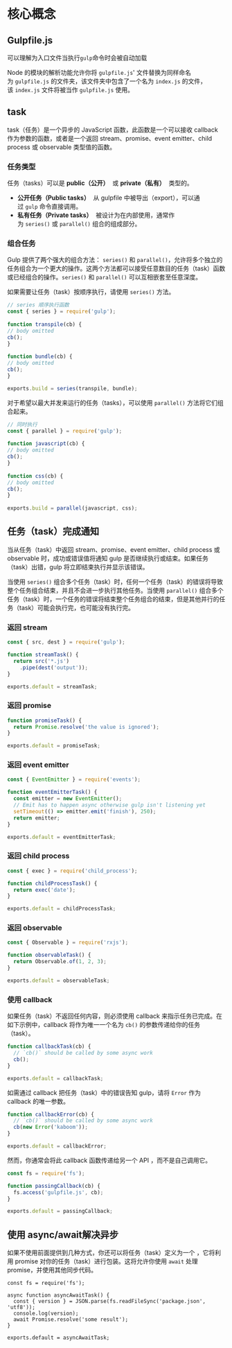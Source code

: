  # 核心概念
## Gulpfile.js
可以理解为入口文件当执行`gulp`命令时会被自动加载

Node 的模块的解析功能允许你将 `gulpfile.js`' 文件替换为同样命名为 `gulpfile.js` 的文件夹，该文件夹中包含了一个名为 `index.js` 的文件，该 `index.js` 文件将被当作 `gulpfile.js` 使用。

## task

task（任务）是一个异步的 JavaScript 函数，此函数是一个可以接收 callback 作为参数的函数，或者是一个返回 stream、promise、event emitter、child process 或 observable 类型值的函数。

### 任务类型
任务（tasks）可以是 **public（公开）**  或 **private（私有）**  类型的。

-   **公开任务（Public tasks）**  从 gulpfile 中被导出（export），可以通过 `gulp` 命令直接调用。
-   **私有任务（Private tasks）**  被设计为在内部使用，通常作为 `series()` 或 `parallel()` 组合的组成部分。

### 组合任务
Gulp 提供了两个强大的组合方法： `series()` 和 `parallel()`，允许将多个独立的任务组合为一个更大的操作。这两个方法都可以接受任意数目的任务（task）函数或已经组合的操作。`series()` 和 `parallel()` 可以互相嵌套至任意深度。

如果需要让任务（task）按顺序执行，请使用 `series()` 方法。

```javascript
// series 顺序执行函数
const { series } = require('gulp');  
  
function transpile(cb) {  
// body omitted  
cb();  
}  
  
function bundle(cb) {  
// body omitted  
cb();  
}  

exports.build = series(transpile, bundle);
```
对于希望以最大并发来运行的任务（tasks），可以使用 `parallel()` 方法将它们组合起来。

```javascript
// 同时执行
const { parallel } = require('gulp');  
  
function javascript(cb) {  
// body omitted  
cb();  
}  
  
function css(cb) {  
// body omitted  
cb();  
}  
  
exports.build = parallel(javascript, css);
```
## 任务（task）完成通知
当从任务（task）中返回 stream、promise、event emitter、child process 或 observable 时，成功或错误值将通知 gulp 是否继续执行或结束。如果任务（task）出错，gulp 将立即结束执行并显示该错误。

当使用 `series()` 组合多个任务（task）时，任何一个任务（task）的错误将导致整个任务组合结束，并且不会进一步执行其他任务。当使用 `parallel()` 组合多个任务（task）时，一个任务的错误将结束整个任务组合的结束，但是其他并行的任务（task）可能会执行完，也可能没有执行完。

### 返回 stream[​](https://www.gulpjs.com.cn/docs/getting-started/async-completion#%E8%BF%94%E5%9B%9E-stream "Direct link to 返回 stream")

```JavaScript
const { src, dest } = require('gulp');

function streamTask() {
  return src('*.js')
    .pipe(dest('output'));
}

exports.default = streamTask;
```

### 返回 promise[​](https://www.gulpjs.com.cn/docs/getting-started/async-completion#%E8%BF%94%E5%9B%9E-promise "Direct link to 返回 promise")

```JavaScript
function promiseTask() {
  return Promise.resolve('the value is ignored');
}

exports.default = promiseTask;
```

### 返回 event emitter[​](https://www.gulpjs.com.cn/docs/getting-started/async-completion#%E8%BF%94%E5%9B%9E-event-emitter "Direct link to 返回 event emitter")

```JavaScript
const { EventEmitter } = require('events');

function eventEmitterTask() {
  const emitter = new EventEmitter();
  // Emit has to happen async otherwise gulp isn't listening yet
  setTimeout(() => emitter.emit('finish'), 250);
  return emitter;
}

exports.default = eventEmitterTask;
```

### 返回 child process[​](https://www.gulpjs.com.cn/docs/getting-started/async-completion#%E8%BF%94%E5%9B%9E-child-process "Direct link to 返回 child process")

```JavaScript
const { exec } = require('child_process');

function childProcessTask() {
  return exec('date');
}

exports.default = childProcessTask;
```

### 返回 observable[​](https://www.gulpjs.com.cn/docs/getting-started/async-completion#%E8%BF%94%E5%9B%9E-observable "Direct link to 返回 observable")

```JavaScript
const { Observable } = require('rxjs');

function observableTask() {
  return Observable.of(1, 2, 3);
}

exports.default = observableTask;
```

### 使用 callback[​](https://www.gulpjs.com.cn/docs/getting-started/async-completion#%E4%BD%BF%E7%94%A8-callback "Direct link to 使用 callback")

如果任务（task）不返回任何内容，则必须使用 callback 来指示任务已完成。在如下示例中，callback 将作为唯一一个名为 `cb()` 的参数传递给你的任务（task）。

```JavaScript
function callbackTask(cb) {
  // `cb()` should be called by some async work
  cb();
}

exports.default = callbackTask;
```

如需通过 callback 把任务（task）中的错误告知 gulp，请将 `Error` 作为 callback 的唯一参数。

```JavaScript
function callbackError(cb) {
  // `cb()` should be called by some async work
  cb(new Error('kaboom'));
}

exports.default = callbackError;
```

然而，你通常会将此 callback 函数传递给另一个 API ，而不是自己调用它。

```JavaScript
const fs = require('fs');

function passingCallback(cb) {
  fs.access('gulpfile.js', cb);
}

exports.default = passingCallback;
```
## 使用 async/await解决异步

如果不使用前面提供到几种方式，你还可以将任务（task）定义为一个 ，它将利用 promise 对你的任务（task）进行包装。这将允许你使用 `await` 处理 promise，并使用其他同步代码。

```
const fs = require('fs');

async function asyncAwaitTask() {
  const { version } = JSON.parse(fs.readFileSync('package.json', 'utf8'));
  console.log(version);
  await Promise.resolve('some result');
}

exports.default = asyncAwaitTask;